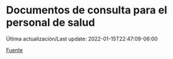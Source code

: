 # Documentos de consulta para el personal de salud

Última actualización/Last update: 2022-01-15T22:47:09-06:00

 [Fuente](https://coronavirus.gob.mx/personal-de-salud/documentos-de-consulta/)
